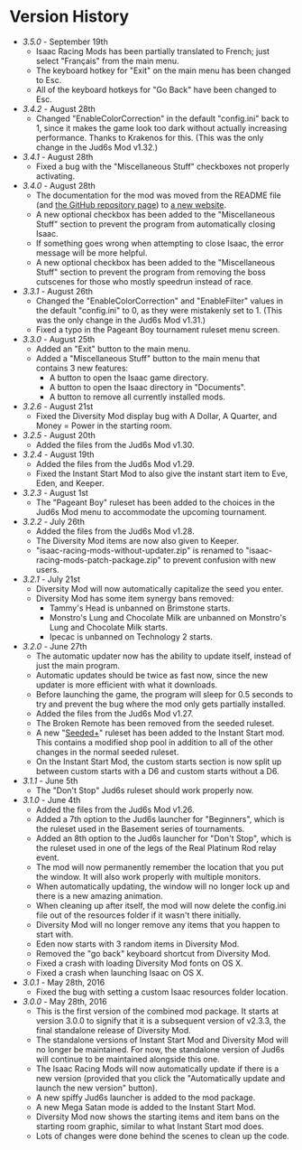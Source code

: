 # Version History

* *3.5.0* - September 19th
  * Isaac Racing Mods has been partially translated to French; just select "Français" from the main menu.
  * The keyboard hotkey for "Exit" on the main menu has been changed to Esc.
  * All of the keyboard hotkeys for "Go Back" have been changed to Esc.
* *3.4.2* - August 28th
  * Changed "EnableColorCorrection" in the default "config.ini" back to 1, since it makes the game look too dark without actually increasing performance. Thanks to Krakenos for this. (This was the only change in the Jud6s Mod v1.32.)
* *3.4.1* - August 28th
  * Fixed a bug with the "Miscellaneous Stuff" checkboxes not properly activating.
* *3.4.0* - August 28th
  * The documentation for the mod was moved from the README file (and [the GitHub repository page](https://github.com/Zamiell/jud6s)) to [a new website](https://zamiell.github.io/jud6s/).
  * A new optional checkbox has been added to the "Miscellaneous Stuff" section to prevent the program from automatically closing Isaac.
  * If something goes wrong when attempting to close Isaac, the error message will be more helpful.
  * A new optional checkbox has been added to the "Miscellaneous Stuff" section to prevent the program from removing the boss cutscenes for those who mostly speedrun instead of race.
* *3.3.1* - August 26th
  * Changed the "EnableColorCorrection" and "EnableFilter" values in the default "config.ini" to 0, as they were mistakenly set to 1. (This was the only change in the Jud6s Mod v1.31.)
  * Fixed a typo in the Pageant Boy tournament ruleset menu screen.
* *3.3.0* - August 25th
  * Added an "Exit" button to the main menu.
  * Added a "Miscellaneous Stuff" button to the main menu that contains 3 new features:
    * A button to open the Isaac game directory.
    * A button to open the Isaac directory in "Documents".
    * A button to remove all currently installed mods.
* *3.2.6* - August 21st
  * Fixed the Diversity Mod display bug with A Dollar, A Quarter, and Money = Power in the starting room.
* *3.2.5* - August 20th
  * Added the files from the Jud6s Mod v1.30.
* *3.2.4* - August 19th
  * Added the files from the Jud6s Mod v1.29.
  * Fixed the Instant Start Mod to also give the instant start item to Eve, Eden, and Keeper.
* *3.2.3* - August 1st
  * The "Pageant Boy" ruleset has been added to the choices in the Jud6s Mod menu to accommodate the upcoming tournament.
* *3.2.2* - July 26th
  * Added the files from the Jud6s Mod v1.28.
  * The Diversity Mod items are now also given to Keeper.
  * "isaac-racing-mods-without-updater.zip" is renamed to "isaac-racing-mods-patch-package.zip" to prevent confusion with new users.
* *3.2.1* - July 21st
  * Diversity Mod will now automatically capitalize the seed you enter.
  * Diversity Mod has some item synergy bans removed:
    * Tammy's Head is unbanned on Brimstone starts.
    * Monstro's Lung and Chocolate Milk are unbanned on Monstro's Lung and Chocolate Milk starts.
    * Ipecac is unbanned on Technology 2 starts.
* *3.2.0* - June 27th
  * The automatic updater now has the ability to update itself, instead of just the main program.
  * Automatic updates should be twice as fast now, since the new updater is more efficient with what it downloads.
  * Before launching the game, the program will sleep for 0.5 seconds to try and prevent the bug where the mod only gets partially installed.
  * Added the files from the Jud6s Mod v1.27.
  * The Broken Remote has been removed from the seeded ruleset.
  * A new "[Seeded+](https://github.com/Zamiell/isaac-racing-mods/blob/master/README-seeded+.md)" ruleset has been added to the Instant Start mod. This contains a modified shop pool in addition to all of the other changes in the normal seeded ruleset.
  * On the Instant Start Mod, the custom starts section is now split up between custom starts with a D6 and custom starts without a D6.
* *3.1.1* - June 5th
  * The "Don't Stop" Jud6s ruleset should work properly now.
* *3.1.0* - June 4th
  * Added the files from the Jud6s Mod v1.26.
  * Added a 7th option to the Jud6s launcher for "Beginners", which is the ruleset used in the Basement series of tournaments.
  * Added an 8th option to the Jud6s launcher for "Don't Stop", which is the ruleset used in one of the legs of the Real Platinum Rod relay event.
  * The mod will now permanently remember the location that you put the window. It will also work properly with multiple monitors.
  * When automatically updating, the window will no longer lock up and there is a new amazing animation.
  * When cleaning up after itself, the mod will now delete the config.ini file out of the resources folder if it wasn't there initially.
  * Diversity Mod will no longer remove any items that you happen to start with.
  * Eden now starts with 3 random items in Diversity Mod.
  * Removed the "go back" keyboard shortcut from Diversity Mod.
  * Fixed a crash with loading Diversity Mod fonts on OS X.
  * Fixed a crash when launching Isaac on OS X.
* *3.0.1* - May 28th, 2016
  * Fixed the bug with setting a custom Isaac resources folder location.
* *3.0.0* - May 28th, 2016
  * This is the first version of the combined mod package. It starts at version 3.0.0 to signify that it is a subsequent version of v2.3.3, the final standalone release of Diversity Mod.
  * The standalone versions of Instant Start Mod and Diversity Mod will no longer be maintained. For now, the standalone version of Jud6s will continue to be maintained alongside this one.
  * The Isaac Racing Mods will now automatically update if there is a new version (provided that you click the "Automatically update and launch the new version" button).
  * A new spiffy Jud6s launcher is added to the mod package.
  * A new Mega Satan mode is added to the Instant Start Mod.
  * Diversity Mod now shows the starting items and item bans on the starting room graphic, similar to what Instant Start mod does.
  * Lots of changes were done behind the scenes to clean up the code.
